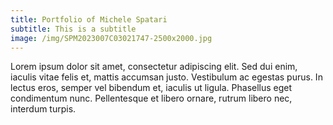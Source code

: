 ```yaml
---
title: Portfolio of Michele Spatari
subtitle: This is a subtitle
image: /img/SPM2023007C03021747-2500x2000.jpg
---
```


Lorem ipsum dolor sit amet, consectetur adipiscing elit. Sed dui enim, iaculis vitae felis et, mattis accumsan justo. Vestibulum ac egestas purus. In lectus eros, semper vel bibendum et, iaculis ut ligula. Phasellus eget condimentum nunc. Pellentesque et libero ornare, rutrum libero nec, interdum turpis. 

